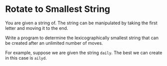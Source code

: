 # Rotate to Smallest String

You are given a string of. The string can be manipulated by taking the first letter and moving it to the end.

Write a program to determine the lexicographically smallest string that can be created after an unlimited number of moves.

For example, suppose we are given the string `daily`. The best we can create in this case is `ailyd`.
